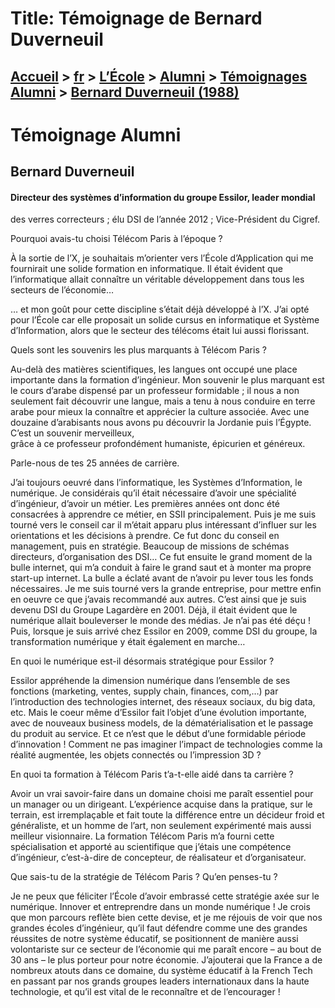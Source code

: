 # Title: Témoignage de Bernard Duverneuil 

## [Accueil](https://www.telecom-paris.fr "https://www.telecom-paris.fr") > [fr](https://www.telecom-paris.fr/fr "fr") > [L’École](https://www.telecom-paris.fr/fr/ecole "L’École") > [Alumni](https://www.telecom-paris.fr/fr/ecole/alumni "Alumni") > [Témoignages Alumni](https://www.telecom-paris.fr/fr/ecole/alumni/portraits "Témoignages Alumni") > [Bernard Duverneuil (1988)](https://www.telecom-paris.fr/fr/ecole/alumni/portraits/bernard-duverneuil-1988)

[](https://www.telecom-paris.fr/fr/accueil)

# Témoignage Alumni

## Bernard Duverneuil

#### Directeur des systèmes d’information du groupe Essilor, leader mondial
des verres correcteurs ; élu DSI de l’année 2012 ; Vice-Président du Cigref.

Pourquoi avais-tu choisi Télécom Paris à l’époque ?  
  
À la sortie de l’X, je souhaitais m’orienter vers l’École d’Application qui me
fournirait une solide formation en informatique. Il était évident que
l’informatique allait connaître un véritable développement dans tous les
secteurs de l’économie…

… et mon goût pour cette discipline s’était déjà développé à l’X. J’ai opté
pour l’École car elle proposait un solide cursus en informatique et Système
d’Information, alors que le secteur des télécoms était lui aussi florissant.

Quels sont les souvenirs les plus marquants à Télécom Paris ?  
  
Au-delà des matières scientifiques, les langues ont occupé une place
importante dans la formation d’ingénieur. Mon souvenir le plus marquant est le
cours d’arabe dispensé par un professeur formidable ; il nous a non seulement
fait découvrir une langue, mais a tenu à nous conduire en terre arabe pour
mieux la connaître et apprécier la culture associée. Avec une douzaine
d’arabisants nous avons pu découvrir la Jordanie puis l’Égypte. C’est un
souvenir merveilleux,  
grâce à ce professeur profondément humaniste, épicurien et généreux.

Parle-nous de tes 25 années de carrière.  
  
J’ai toujours oeuvré dans l’informatique, les Systèmes d’Information, le
numérique. Je considérais qu’il était nécessaire d’avoir une spécialité
d’ingénieur, d’avoir un métier. Les premières années ont donc été consacrées à
apprendre ce métier, en SSII principalement. Puis je me suis tourné vers le
conseil car il m’était apparu plus intéressant d’influer sur les orientations
et les décisions à prendre. Ce fut donc du conseil en management, puis en
stratégie. Beaucoup de missions de schémas directeurs, d’organisation des DSI…
Ce fut ensuite le grand moment de la bulle internet, qui m’a conduit à faire
le grand saut et à monter ma propre start-up internet. La bulle a éclaté avant
de n’avoir pu lever tous les fonds nécessaires. Je me suis tourné vers la
grande entreprise, pour mettre enfin en oeuvre ce que j’avais recommandé aux
autres. C’est ainsi que je suis devenu DSI du Groupe Lagardère en 2001. Déjà,
il était évident que le numérique allait bouleverser le monde des médias. Je
n’ai pas été déçu ! Puis, lorsque je suis arrivé chez Essilor en 2009, comme
DSI du groupe, la transformation numérique y était également en marche…

En quoi le numérique est-il désormais stratégique pour Essilor ?  
  
Essilor appréhende la dimension numérique dans l’ensemble de ses fonctions
(marketing, ventes, supply chain, finances, com,…) par l’introduction des
technologies internet, des réseaux sociaux, du big data, etc. Mais le coeur
même d’Essilor fait l’objet d’une évolution importante, avec de nouveaux
business models, de la dématérialisation et le passage du produit au service.
Et ce n’est que le début d’une formidable période d’innovation ! Comment ne
pas imaginer l’impact de technologies comme la réalité augmentée, les objets
connectés ou l’impression 3D ?

En quoi ta formation à Télécom Paris t’a-t-elle aidé dans ta carrière ?  
  
Avoir un vrai savoir-faire dans un domaine choisi me paraît essentiel pour un
manager ou un dirigeant. L’expérience acquise dans la pratique, sur le
terrain, est irremplaçable et fait toute la différence entre un décideur froid
et généraliste, et un homme de l’art, non seulement expérimenté mais aussi
meilleur visionnaire. La formation Télécom Paris m’a fourni cette
spécialisation et apporté au scientifique que j’étais une compétence
d’ingénieur, c’est-à-dire de concepteur, de réalisateur et d’organisateur.

Que sais-tu de la stratégie de Télécom Paris ? Qu’en penses-tu ?  
  
Je ne peux que féliciter l’École d’avoir embrassé cette stratégie axée sur le
numérique. Innover et entreprendre dans un monde numérique ! Je crois que mon
parcours reflète bien cette devise, et je me réjouis de voir que nos grandes
écoles d’ingénieur, qu’il faut défendre comme une des grandes réussites de
notre système éducatif, se positionnent de manière aussi volontariste sur ce
secteur de l’économie qui me paraît encore – au bout de 30 ans – le plus
porteur pour notre économie. J’ajouterai que la France a de nombreux atouts
dans ce domaine, du système éducatif à la French Tech en passant par nos
grands groupes leaders internationaux dans la haute technologie, et qu’il est
vital de le reconnaître et de l’encourager !

